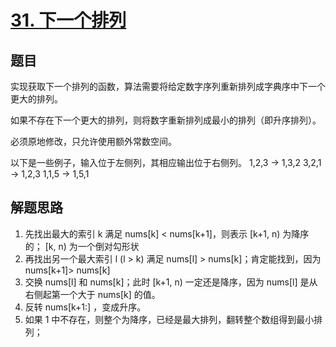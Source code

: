 # [31. 下一个排列](https://leetcode-cn.com/problems/next-permutation/)

## 题目

实现获取下一个排列的函数，算法需要将给定数字序列重新排列成字典序中下一个更大的排列。

如果不存在下一个更大的排列，则将数字重新排列成最小的排列（即升序排列）。

必须原地修改，只允许使用额外常数空间。

以下是一些例子，输入位于左侧列，其相应输出位于右侧列。
1,2,3 → 1,3,2
3,2,1 → 1,2,3
1,1,5 → 1,5,1

## 解题思路

1. 先找出最大的索引 k 满足 nums[k] < nums[k+1]，则表示 [k+1, n) 为降序的； [k, n) 为一个倒对勾形状
2. 再找出另一个最大索引 l (l > k) 满足 nums[l] > nums[k]；肯定能找到，因为 nums[k+1]> nums[k]
3. 交换 nums[l] 和 nums[k]；此时 [k+1, n) 一定还是降序，因为 nums[l] 是从右侧起第一个大于 nums[k] 的值。
4. 反转 nums[k+1:] ，变成升序。
5. 如果 1 中不存在，则整个为降序，已经是最大排列，翻转整个数组得到最小排列；
